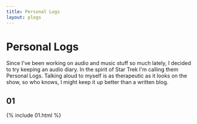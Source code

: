 ```yaml
---
title: Personal Logs
layout: plogs
---
```


# Personal Logs 

Since I've been working on audio and music stuff so much lately, I decided to try keeping an audio diary. In the spirit of Star Trek I'm calling them Personal Logs. Talking aloud to myself is as therapeutic as it looks on the show, so who knows, I might keep it up better than a written blog. 

## 01

{% include 01.html %}